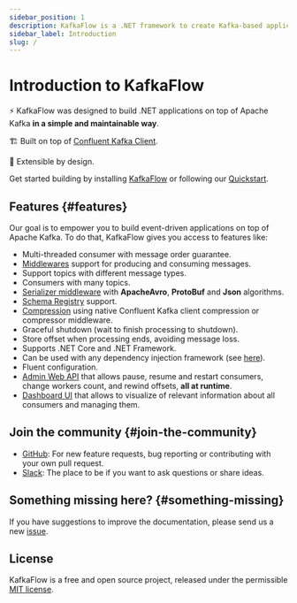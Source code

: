 ```yaml
---
sidebar_position: 1
description: KafkaFlow is a .NET framework to create Kafka-based applications, simple to use and extend.
sidebar_label: Introduction
slug: /
---
```


# Introduction to KafkaFlow

⚡️ KafkaFlow was designed to build .NET applications on top of Apache Kafka **in a simple and maintainable way**.

🏗 Built on top of [Confluent Kafka Client](https://github.com/confluentinc/confluent-kafka-dotnet).

🔌 Extensible by design.


Get started building by installing [KafkaFlow](getting-started/installation.md) or following our [Quickstart](getting-started/create-your-first-application.md).

## Features {#features}

Our goal is to empower you to build event-driven applications on top of Apache Kafka. 
To do that, KafkaFlow gives you access to features like:

- Multi-threaded consumer with message order guarantee.
- [Middlewares](https://github.com/Farfetch/kafkaflow/wiki/middlewares) support for producing and consuming messages.
- Support topics with different message types.
- Consumers with many topics.
- [Serializer middleware](https://github.com/Farfetch/kafkaflow/wiki/serializer-middleware) with **ApacheAvro**, **ProtoBuf** and **Json** algorithms.
- [Schema Registry](https://github.com/Farfetch/kafkaflow/wiki/serializer-middleware#schema-registry-support) support.
- [Compression](https://github.com/Farfetch/kafkaflow/wiki/Compressor) using native Confluent Kafka client compression or compressor middleware.
- Graceful shutdown (wait to finish processing to shutdown).
- Store offset when processing ends, avoiding message loss.
- Supports .NET Core and .NET Framework.
- Can be used with any dependency injection framework (see [here](https://github.com/Farfetch/kafkaflow/wiki/Dependency-Injection)).
- Fluent configuration.
- [Admin Web API](https://github.com/Farfetch/kafkaflow/wiki/admin) that allows pause, resume and restart consumers, change workers count, and rewind offsets, **all at runtime**.
- [Dashboard UI](https://github.com/Farfetch/kafkaflow/wiki/dashboard) that allows to visualize of relevant information about all consumers and managing them.


## Join the community {#join-the-community}

- [GitHub](https://github.com/farfetch/kafkaflow): For new feature requests, bug reporting or contributing with your own pull request.
- [Slack](https://join.slack.com/t/kafkaflow/shared_invite/zt-puihrtcl-NnnylPZloAiVlQfsw~RD6Q): The place to be if you want to ask questions or share ideas.

## Something missing here? {#something-missing}

If you have suggestions to improve the documentation, please send us a new [issue](https://github.com/farfetch/kafkaflow/issues).


## License

KafkaFlow is a free and open source project, released under the permissible [MIT license](https://github.com/Farfetch/kafkaflow/blob/master/LICENSE). 